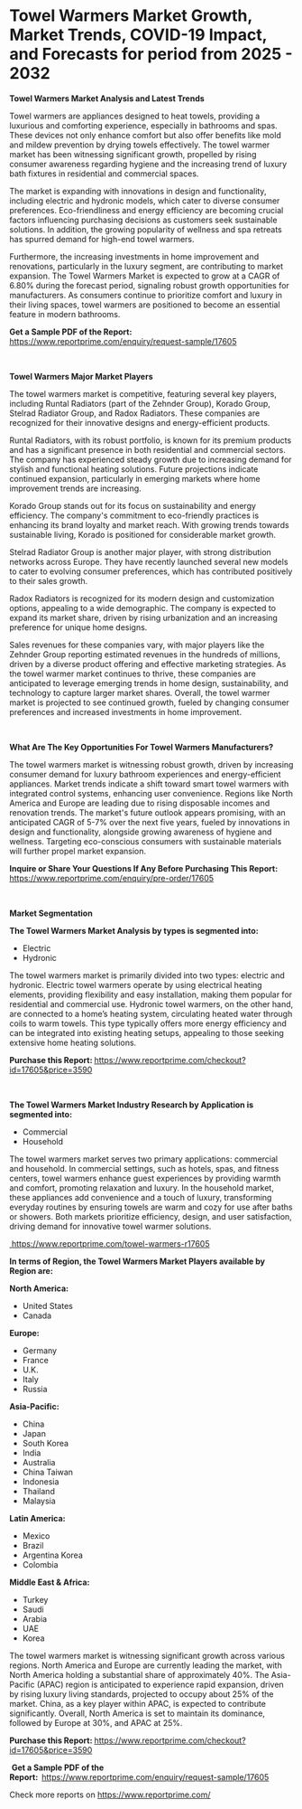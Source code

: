 <p><h1>Towel Warmers Market Growth, Market Trends, COVID-19 Impact, and Forecasts for period from 2025 - 2032</h1></p><p><strong>Towel Warmers Market Analysis and Latest Trends</strong></p>
<p><p>Towel warmers are appliances designed to heat towels, providing a luxurious and comforting experience, especially in bathrooms and spas. These devices not only enhance comfort but also offer benefits like mold and mildew prevention by drying towels effectively. The towel warmer market has been witnessing significant growth, propelled by rising consumer awareness regarding hygiene and the increasing trend of luxury bath fixtures in residential and commercial spaces.</p><p>The market is expanding with innovations in design and functionality, including electric and hydronic models, which cater to diverse consumer preferences. Eco-friendliness and energy efficiency are becoming crucial factors influencing purchasing decisions as customers seek sustainable solutions. In addition, the growing popularity of wellness and spa retreats has spurred demand for high-end towel warmers.</p><p>Furthermore, the increasing investments in home improvement and renovations, particularly in the luxury segment, are contributing to market expansion. The Towel Warmers Market is expected to grow at a CAGR of 6.80% during the forecast period, signaling robust growth opportunities for manufacturers. As consumers continue to prioritize comfort and luxury in their living spaces, towel warmers are positioned to become an essential feature in modern bathrooms.</p></p>
<p><strong>Get a Sample PDF of the Report:&nbsp;</strong> <a href="https://www.reportprime.com/enquiry/request-sample/17605?utm_campaign=2444&utm_medium=2&utm_source=Github&utm_content=ia&utm_term=18032025&utm_id=towel-warmers">https://www.reportprime.com/enquiry/request-sample/17605</a></p>
<p>&nbsp;</p>
<p><strong>Towel Warmers Major Market Players</strong></p>
<p><p>The towel warmers market is competitive, featuring several key players, including Runtal Radiators (part of the Zehnder Group), Korado Group, Stelrad Radiator Group, and Radox Radiators. These companies are recognized for their innovative designs and energy-efficient products.</p><p>Runtal Radiators, with its robust portfolio, is known for its premium products and has a significant presence in both residential and commercial sectors. The company has experienced steady growth due to increasing demand for stylish and functional heating solutions. Future projections indicate continued expansion, particularly in emerging markets where home improvement trends are increasing.</p><p>Korado Group stands out for its focus on sustainability and energy efficiency. The company's commitment to eco-friendly practices is enhancing its brand loyalty and market reach. With growing trends towards sustainable living, Korado is positioned for considerable market growth.</p><p>Stelrad Radiator Group is another major player, with strong distribution networks across Europe. They have recently launched several new models to cater to evolving consumer preferences, which has contributed positively to their sales growth.</p><p>Radox Radiators is recognized for its modern design and customization options, appealing to a wide demographic. The company is expected to expand its market share, driven by rising urbanization and an increasing preference for unique home designs.</p><p>Sales revenues for these companies vary, with major players like the Zehnder Group reporting estimated revenues in the hundreds of millions, driven by a diverse product offering and effective marketing strategies. As the towel warmer market continues to thrive, these companies are anticipated to leverage emerging trends in home design, sustainability, and technology to capture larger market shares. Overall, the towel warmer market is projected to see continued growth, fueled by changing consumer preferences and increased investments in home improvement.</p></p>
<p>&nbsp;</p>
<p><strong>What Are The Key Opportunities For Towel Warmers Manufacturers?</strong></p>
<p><p>The towel warmers market is witnessing robust growth, driven by increasing consumer demand for luxury bathroom experiences and energy-efficient appliances. Market trends indicate a shift toward smart towel warmers with integrated control systems, enhancing user convenience. Regions like North America and Europe are leading due to rising disposable incomes and renovation trends. The market's future outlook appears promising, with an anticipated CAGR of 5-7% over the next five years, fueled by innovations in design and functionality, alongside growing awareness of hygiene and wellness. Targeting eco-conscious consumers with sustainable materials will further propel market expansion.</p></p>
<p><strong>Inquire or Share Your Questions If Any Before Purchasing This Report:</strong> <a href="https://www.reportprime.com/enquiry/pre-order/17605?utm_campaign=2444&utm_medium=2&utm_source=Github&utm_content=ia&utm_term=18032025&utm_id=towel-warmers">https://www.reportprime.com/enquiry/pre-order/17605</a></p>
<p>&nbsp;</p>
<p><strong>Market Segmentation</strong></p>
<p><strong>The Towel Warmers Market Analysis by types is segmented into:</strong></p>
<p><ul><li>Electric</li><li>Hydronic</li></ul></p>
<p><p>The towel warmers market is primarily divided into two types: electric and hydronic. Electric towel warmers operate by using electrical heating elements, providing flexibility and easy installation, making them popular for residential and commercial use. Hydronic towel warmers, on the other hand, are connected to a home’s heating system, circulating heated water through coils to warm towels. This type typically offers more energy efficiency and can be integrated into existing heating setups, appealing to those seeking extensive home heating solutions.</p></p>
<p><strong>Purchase this Report:&nbsp;</strong><a href="https://www.reportprime.com/checkout?id=17605&price=3590&utm_campaign=2444&utm_medium=2&utm_source=Github&utm_content=ia&utm_term=18032025&utm_id=towel-warmers">https://www.reportprime.com/checkout?id=17605&price=3590</a></p>
<p>&nbsp;</p>
<p><strong>The Towel Warmers Market Industry Research by Application is segmented into:</strong></p>
<p><ul><li>Commercial</li><li>Household</li></ul></p>
<p><p>The towel warmers market serves two primary applications: commercial and household. In commercial settings, such as hotels, spas, and fitness centers, towel warmers enhance guest experiences by providing warmth and comfort, promoting relaxation and luxury. In the household market, these appliances add convenience and a touch of luxury, transforming everyday routines by ensuring towels are warm and cozy for use after baths or showers. Both markets prioritize efficiency, design, and user satisfaction, driving demand for innovative towel warmer solutions.</p></p>
<p><a href="https://www.reportprime.com/towel-warmers-r17605?utm_campaign=2444&utm_medium=2&utm_source=Github&utm_content=ia&utm_term=18032025&utm_id=towel-warmers">&nbsp;https://www.reportprime.com/towel-warmers-r17605</a></p>
<p><strong>In terms of Region, the Towel Warmers Market Players available by Region are:</strong></p>
<p>
    <p> <strong> North America: </strong>
        <ul>
            <li>United States</li>
            <li>Canada</li>
        </ul>
        </p> 
    <p> <strong> Europe: </strong>
        <ul>
            <li>Germany</li>
            <li>France</li>
            <li>U.K.</li>
            <li>Italy</li>
            <li>Russia</li>
        </ul>
        </p> 
    <p> <strong> Asia-Pacific: </strong>
        <ul>
            <li>China</li>
            <li>Japan</li>
            <li>South Korea</li>
            <li>India</li>
            <li>Australia</li>
            <li>China Taiwan</li>
            <li>Indonesia</li>
            <li>Thailand</li>
            <li>Malaysia</li>
        </ul>
        </p> 
    <p> <strong> Latin America: </strong>
        <ul>
            <li>Mexico</li>
            <li>Brazil</li>
            <li>Argentina Korea</li>
            <li>Colombia</li>
        </ul>
        </p> 
    <p> <strong> Middle East & Africa: </strong>
        <ul>
            <li>Turkey</li>
            <li>Saudi</li>
            <li>Arabia</li>
            <li>UAE</li>
            <li>Korea</li>
        </ul>
    </p>
    </p>
<p><p>The towel warmers market is witnessing significant growth across various regions. North America and Europe are currently leading the market, with North America holding a substantial share of approximately 40%. The Asia-Pacific (APAC) region is anticipated to experience rapid expansion, driven by rising luxury living standards, projected to occupy about 25% of the market. China, as a key player within APAC, is expected to contribute significantly. Overall, North America is set to maintain its dominance, followed by Europe at 30%, and APAC at 25%.</p></p>
<p><strong>Purchase this Report: </strong><a href="https://www.reportprime.com/checkout?id=17605&price=3590&utm_campaign=2444&utm_medium=2&utm_source=Github&utm_content=ia&utm_term=18032025&utm_id=towel-warmers">https://www.reportprime.com/checkout?id=17605&price=3590</a></p>
<p>&nbsp;<strong>Get a Sample PDF of the Report:&nbsp;&nbsp;</strong><a href="https://www.reportprime.com/enquiry/request-sample/17605?utm_campaign=2444&utm_medium=2&utm_source=Github&utm_content=ia&utm_term=18032025&utm_id=towel-warmers">https://www.reportprime.com/enquiry/request-sample/17605</a></p>
<p><strong></strong></p>
<p>Check more reports on <a href="https://www.reportprime.com/?utm_campaign=2444&utm_medium=2&utm_source=Github&utm_content=ia&utm_term=18032025&utm_id=towel-warmers">https://www.reportprime.com/</a></p>
